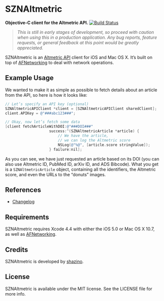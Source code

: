 # SZNAltmetric
**Objective-C client for the Altmetric API.**
[![Build Status](https://travis-ci.org/shazino/SZNAltmetric.png?branch=master)](https://travis-ci.org/shazino/SZNAltmetric)

> _This is still in early stages of development, so proceed with caution when using this in a production application.
> Any bug reports, feature requests, or general feedback at this point would be greatly appreciated._

SZNAltmetric is an [Altmetric API](http://api.altmetric.com) client for iOS and Mac OS X. It’s built on top of [AFNetworking](http://www.github.com/AFNetworking/AFNetworking) to deal with network operations.

## Example Usage

We wanted to make it as simple as possible to fetch details about an article from the API, so here is how it looks like:

```objectivec
// Let’s specify an API key (optional)
SZNAltmetricAPIClient *client = [SZNAltmetricAPIClient sharedClient];
client.APIKey = @"###abc123###";

// Okay, now let’s fetch some data
[client fetchArticleWithDOI:@"###DOI###"
                    success:^(SZNAltmetricArticle *article) {
                        // We have the article, 
                        // we can log the Altmetric score
                        NSLog(@"%@", [article.score stringValue]);
                    } failure:nil];
```

As you can see, we have just requested an article based on its DOI (you can also use Altmetric ID, PubMed ID, arXiv ID, and ADS Bibcode). What you get is a `SZNAltmetricArticle` object, containing all the identifiers, the Altmetric score, and even the URLs to the “donuts” images.

## References

- [Changelog](https://github.com/shazino/SZNAltmetric/wiki/Changelog)

## Requirements

SZNAltmetric requires Xcode 4.4 with either the iOS 5.0 or Mac OS X 10.7, as well as [AFNetworking](https://github.com/AFNetworking/AFNetworking).

## Credits

SZNAltmetric is developed by [shazino](http://www.shazino.com).

## License

SZNAltmetric is available under the MIT license. See the LICENSE file for more info.
